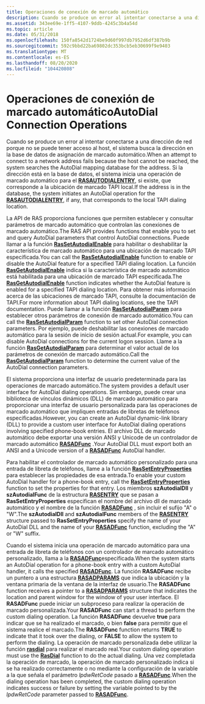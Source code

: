 ```yaml
---
title: Operaciones de conexión de marcado automático
description: Cuando se produce un error al intentar conectarse a una dirección de red porque no se puede tener acceso al host, el sistema busca la dirección en la base de datos de asignación de marcado automático.
ms.assetid: 343ee69e-1ff5-4107-9ddb-4245c3b4a54d
ms.topic: article
ms.date: 05/31/2018
ms.openlocfilehash: 150fa8542d1724be9d60f997db7952d6df387b9b
ms.sourcegitcommit: 592c9bbd22ba69802dc353bcb5eb30699f9e9403
ms.translationtype: MT
ms.contentlocale: es-ES
ms.lasthandoff: 08/20/2020
ms.locfileid: "104420808"
---
```

# <a name="autodial-connection-operations"></a><span data-ttu-id="26691-103">Operaciones de conexión de marcado automático</span><span class="sxs-lookup"><span data-stu-id="26691-103">AutoDial Connection Operations</span></span>

<span data-ttu-id="26691-104">Cuando se produce un error al intentar conectarse a una dirección de red porque no se puede tener acceso al host, el sistema busca la dirección en la base de datos de asignación de marcado automático.</span><span class="sxs-lookup"><span data-stu-id="26691-104">When an attempt to connect to a network address fails because the host cannot be reached, the system searches the AutoDial mapping database for the address.</span></span> <span data-ttu-id="26691-105">Si la dirección está en la base de datos, el sistema inicia una operación de marcado automático para el [**RASAUTODIALENTRY**](/previous-versions/windows/desktop/legacy/aa376721(v=vs.85)), si existe, que corresponde a la ubicación de marcado TAPI local.</span><span class="sxs-lookup"><span data-stu-id="26691-105">If the address is in the database, the system initiates an AutoDial operation for the [**RASAUTODIALENTRY**](/previous-versions/windows/desktop/legacy/aa376721(v=vs.85)), if any, that corresponds to the local TAPI dialing location.</span></span>

<span data-ttu-id="26691-106">La API de RAS proporciona funciones que permiten establecer y consultar parámetros de marcado automático que controlan las conexiones de marcado automático.</span><span class="sxs-lookup"><span data-stu-id="26691-106">The RAS API provides functions that enable you to set and query AutoDial parameters that control AutoDial connections.</span></span> <span data-ttu-id="26691-107">Puede llamar a la función [**RasSetAutodialEnable**](/windows/desktop/api/Ras/nf-ras-rassetautodialenablea) para habilitar o deshabilitar la característica de marcado automático para una ubicación de marcado TAPI especificada.</span><span class="sxs-lookup"><span data-stu-id="26691-107">You can call the [**RasSetAutodialEnable**](/windows/desktop/api/Ras/nf-ras-rassetautodialenablea) function to enable or disable the AutoDial feature for a specified TAPI dialing location.</span></span> <span data-ttu-id="26691-108">La función [**RasGetAutodialEnable**](/windows/desktop/api/Ras/nf-ras-rasgetautodialenablea) indica si la característica de marcado automático está habilitada para una ubicación de marcado TAPI especificada.</span><span class="sxs-lookup"><span data-stu-id="26691-108">The [**RasGetAutodialEnable**](/windows/desktop/api/Ras/nf-ras-rasgetautodialenablea) function indicates whether the AutoDial feature is enabled for a specified TAPI dialing location.</span></span> <span data-ttu-id="26691-109">Para obtener más información acerca de las ubicaciones de marcado TAPI, consulte la documentación de TAPI.</span><span class="sxs-lookup"><span data-stu-id="26691-109">For more information about TAPI dialing locations, see the TAPI documentation.</span></span> <span data-ttu-id="26691-110">Puede llamar a la función [**RasSetAutodialParam**](/windows/desktop/api/Ras/nf-ras-rassetautodialparama) para establecer otros parámetros de conexión de marcado automático.</span><span class="sxs-lookup"><span data-stu-id="26691-110">You can call the [**RasSetAutodialParam**](/windows/desktop/api/Ras/nf-ras-rassetautodialparama) function to set other AutoDial connection parameters.</span></span> <span data-ttu-id="26691-111">Por ejemplo, puede deshabilitar las conexiones de marcado automático para la sesión de inicio de sesión actual.</span><span class="sxs-lookup"><span data-stu-id="26691-111">For example, you can disable AutoDial connections for the current logon session.</span></span> <span data-ttu-id="26691-112">Llame a la función [**RasGetAutodialParam**](/windows/desktop/api/Ras/nf-ras-rasgetautodialparama) para determinar el valor actual de los parámetros de conexión de marcado automático.</span><span class="sxs-lookup"><span data-stu-id="26691-112">Call the [**RasGetAutodialParam**](/windows/desktop/api/Ras/nf-ras-rasgetautodialparama) function to determine the current value of the AutoDial connection parameters.</span></span>

<span data-ttu-id="26691-113">El sistema proporciona una interfaz de usuario predeterminada para las operaciones de marcado automático.</span><span class="sxs-lookup"><span data-stu-id="26691-113">The system provides a default user interface for AutoDial dialing operations.</span></span> <span data-ttu-id="26691-114">Sin embargo, puede crear una biblioteca de vínculos dinámicos (DLL) de marcado automático para proporcionar una interfaz de usuario personalizada para las operaciones de marcado automático que impliquen entradas de libretas de teléfonos especificadas.</span><span class="sxs-lookup"><span data-stu-id="26691-114">However, you can create an AutoDial dynamic-link library (DLL) to provide a custom user interface for AutoDial dialing operations involving specified phone-book entries.</span></span> <span data-ttu-id="26691-115">El archivo DLL de marcado automático debe exportar una versión ANSI y Unicode de un controlador de marcado automático [**RASADFunc**](/windows/desktop/api/Ras/nc-ras-rasadfunca) .</span><span class="sxs-lookup"><span data-stu-id="26691-115">Your AutoDial DLL must export both an ANSI and a Unicode version of a [**RASADFunc**](/windows/desktop/api/Ras/nc-ras-rasadfunca) AutoDial handler.</span></span>

<span data-ttu-id="26691-116">Para habilitar el controlador de marcado automático personalizado para una entrada de libreta de teléfonos, llame a la función [**RasSetEntryProperties**](/windows/desktop/api/Ras/nf-ras-rassetentrypropertiesa) para establecer las propiedades de esa entrada.</span><span class="sxs-lookup"><span data-stu-id="26691-116">To enable your custom AutoDial handler for a phone-book entry, call the [**RasSetEntryProperties**](/windows/desktop/api/Ras/nf-ras-rassetentrypropertiesa) function to set the properties for that entry.</span></span> <span data-ttu-id="26691-117">Los miembros **szAutodialDll** y **szAutodialFunc** de la estructura [**RASENTRY**](/previous-versions/windows/desktop/legacy/aa377274(v=vs.85)) que se pasan a **RasSetEntryProperties** especifican el nombre del archivo dll de marcado automático y el nombre de la función [**RASADFunc**](/windows/desktop/api/Ras/nc-ras-rasadfunca) , sin incluir el sufijo "A" o "W".</span><span class="sxs-lookup"><span data-stu-id="26691-117">The **szAutodialDll** and **szAutodialFunc** members of the [**RASENTRY**](/previous-versions/windows/desktop/legacy/aa377274(v=vs.85)) structure passed to **RasSetEntryProperties** specify the name of your AutoDial DLL and the name of your [**RASADFunc**](/windows/desktop/api/Ras/nc-ras-rasadfunca) function, excluding the "A" or "W" suffix.</span></span>

<span data-ttu-id="26691-118">Cuando el sistema inicia una operación de marcado automático para una entrada de libreta de teléfonos con un controlador de marcado automático personalizado, llama a la [**RASADFunc**](/windows/desktop/api/Ras/nc-ras-rasadfunca)especificada.</span><span class="sxs-lookup"><span data-stu-id="26691-118">When the system starts an AutoDial operation for a phone-book entry with a custom AutoDial handler, it calls the specified [**RASADFunc**](/windows/desktop/api/Ras/nc-ras-rasadfunca).</span></span> <span data-ttu-id="26691-119">La función **RASADFunc** recibe un puntero a una estructura [**RASADPARAMS**](/previous-versions/windows/desktop/legacy/aa376719(v=vs.85)) que indica la ubicación y la ventana primaria de la ventana de la interfaz de usuario.</span><span class="sxs-lookup"><span data-stu-id="26691-119">The **RASADFunc** function receives a pointer to a [**RASADPARAMS**](/previous-versions/windows/desktop/legacy/aa376719(v=vs.85)) structure that indicates the location and parent window for the window of your user interface.</span></span> <span data-ttu-id="26691-120">El **RASADFunc** puede iniciar un subproceso para realizar la operación de marcado personalizada.</span><span class="sxs-lookup"><span data-stu-id="26691-120">Your **RASADFunc** can start a thread to perform the custom dialing operation.</span></span> <span data-ttu-id="26691-121">La función **RASADFunc** devuelve **true** para indicar que se ha realizado el marcado, o bien **false** para permitir que el sistema realice el marcado.</span><span class="sxs-lookup"><span data-stu-id="26691-121">The **RASADFunc** function returns **TRUE** to indicate that it took over the dialing, or **FALSE** to allow the system to perform the dialing.</span></span> <span data-ttu-id="26691-122">La operación de marcado personalizada debe utilizar la función [**rasdial**](/windows/desktop/api/Ras/nf-ras-rasdiala) para realizar el marcado real.</span><span class="sxs-lookup"><span data-stu-id="26691-122">Your custom dialing operation must use the [**RasDial**](/windows/desktop/api/Ras/nf-ras-rasdiala) function to do the actual dialing.</span></span> <span data-ttu-id="26691-123">Una vez completada la operación de marcado, la operación de marcado personalizado indica si se ha realizado correctamente o no mediante la configuración de la variable a la que señala el parámetro *lpdwRetCode* pasado a [**RASADFunc**](/windows/desktop/api/Ras/nc-ras-rasadfunca).</span><span class="sxs-lookup"><span data-stu-id="26691-123">When the dialing operation has been completed, the custom dialing operation indicates success or failure by setting the variable pointed to by the *lpdwRetCode* parameter passed to [**RASADFunc**](/windows/desktop/api/Ras/nc-ras-rasadfunca).</span></span>

 

 